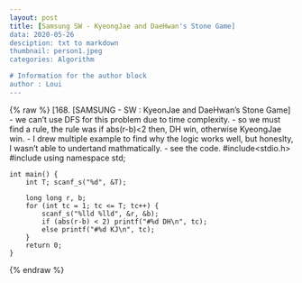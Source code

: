 ```yaml
---
layout: post
title: [Samsung SW - KyeongJae and DaeHwan's Stone Game]
data: 2020-05-26
desciption: txt to markdown
thumbnail: person1.jpeg
categories: Algorithm

# Information for the author block
author : Loui
---
```


{% raw %}
	﻿[168. [SAMSUNG - SW : KyeonJae and DaeHwan’s Stone Game]
	- we can’t use DFS for this problem due to time complexity.
	- so we must find a rule, the rule was if abs(r-b)<2 then, DH win, otherwise KyeongJae win.
	- I drew multiple example to find why the logic works well, but honeslty, I wasn’t able to undertand mathmatically.
	- see the code.
	#include<stdio.h>
	#include<cmath>
	using namespace std;
	
	int main() {
		int T; scanf_s("%d", &T);
	
		long long r, b;
		for (int tc = 1; tc <= T; tc++) {
			scanf_s("%lld %lld", &r, &b);
			if (abs(r-b) < 2) printf("#%d DH\n", tc);
			else printf("#%d KJ\n", tc);
		}
		return 0;
	}
	
{% endraw %}

